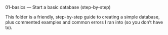 01-basics — Start a basic database (step-by-step) 

This folder is a friendly, step-by-step guide to creating a simple database, plus commented examples and common errors I ran into (so you don’t have to).
